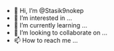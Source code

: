 - 👋 Hi, I’m @Stasik9nokep
- 👀 I’m interested in ...
- 🌱 I’m currently learning ...
- 💞️ I’m looking to collaborate on ...
- 📫 How to reach me ...

<!---
Stasik9nokep/Stasik9nokep is a ✨ special ✨ repository because its `README.md` (this file) appears on your GitHub profile.
You can click the Preview link to take a look at your changes.
--->
